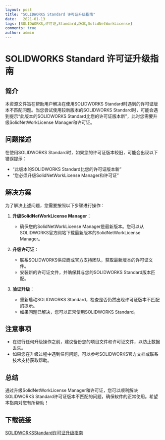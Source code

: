 ```yaml
---
layout: post
title: "SOLIDWORKS Standard 许可证升级指南"
date:   2021-01-13
tags: [SOLIDWORKS,许可证,Standard,版本,SolidNetWorkLicense]
comments: true
author: admin
---
```

# SOLIDWORKS Standard 许可证升级指南

## 简介

本资源文件旨在帮助用户解决在使用SOLIDWORKS Standard时遇到的许可证版本不匹配问题。当您尝试使用较新版本的SOLIDWORKS Standard时，可能会遇到提示“此版本的SOLIDWORKS Standard比您的许可证版本新”，此时您需要升级SolidNetWorkLicense Manager和许可证。

## 问题描述

在使用SOLIDWORKS Standard时，如果您的许可证版本较旧，可能会出现以下错误提示：

- “此版本的SOLIDWORKS Standard比您的许可证版本新”
- “您必须升级SolidNetWorkLicense Manager和许可证”

## 解决方案

为了解决上述问题，您需要按照以下步骤进行操作：

1. **升级SolidNetWorkLicense Manager**：
   - 确保您的SolidNetWorkLicense Manager是最新版本。您可以从SOLIDWORKS官方网站下载最新版本的SolidNetWorkLicense Manager。

2. **升级许可证**：
   - 联系SOLIDWORKS供应商或官方支持团队，获取最新版本的许可证文件。
   - 安装新的许可证文件，并确保其与您的SOLIDWORKS Standard版本匹配。

3. **验证升级**：
   - 重新启动SOLIDWORKS Standard，检查是否仍然出现许可证版本不匹配的提示。
   - 如果问题已解决，您可以正常使用SOLIDWORKS Standard。

## 注意事项

- 在进行任何升级操作之前，建议备份您的项目文件和许可证文件，以防止数据丢失。
- 如果您在升级过程中遇到任何问题，可以参考SOLIDWORKS官方文档或联系技术支持获取帮助。

## 总结

通过升级SolidNetWorkLicense Manager和许可证，您可以顺利解决SOLIDWORKS Standard许可证版本不匹配的问题，确保软件的正常使用。希望本指南对您有所帮助！

## 下载链接

[SOLIDWORKSStandard许可证升级指南](https://pan.quark.cn/s/ee46b9d82c70)